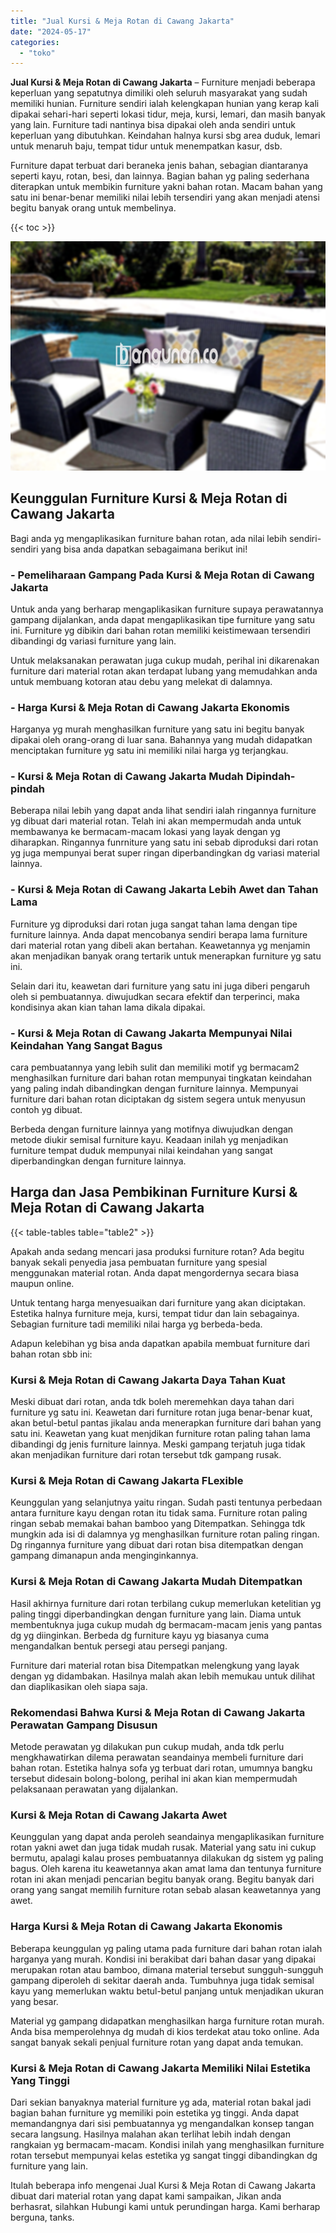 ```yaml
---
title: "Jual Kursi & Meja Rotan di Cawang Jakarta"
date: "2024-05-17"
categories: 
  - "toko"
---
```


**Jual Kursi & Meja Rotan di Cawang Jakarta** – Furniture menjadi beberapa keperluan yang sepatutnya dimiliki oleh seluruh masyarakat yang sudah memiliki hunian. Furniture sendiri ialah kelengkapan hunian yang kerap kali dipakai sehari-hari seperti lokasi tidur, meja, kursi, lemari, dan masih banyak yang lain. Furniture tadi nantinya bisa dipakai oleh anda sendiri untuk keperluan yang dibutuhkan. Keindahan halnya kursi sbg area duduk, lemari untuk menaruh baju, tempat tidur untuk menempatkan kasur, dsb.

Furniture dapat terbuat dari beraneka jenis bahan, sebagian diantaranya seperti kayu, rotan, besi, dan lainnya. Bagian bahan yg paling sederhana diterapkan untuk membikin furniture yakni bahan rotan. Macam bahan yang satu ini benar-benar memiliki nilai lebih tersendiri yang akan menjadi atensi begitu banyak orang untuk membelinya.

{{< toc >}}

![Jual Kursi & Meja Rotan di Cawang Jakarta](/images/kursi-meja-rotan-murah40.png)

## Keunggulan Furniture Kursi & Meja Rotan di Cawang Jakarta

Bagi anda yg mengaplikasikan furniture bahan rotan, ada nilai lebih sendiri-sendiri yang bisa anda dapatkan sebagaimana berikut ini!

### \- Pemeliharaan Gampang Pada Kursi & Meja Rotan di Cawang Jakarta

Untuk anda yang berharap mengaplikasikan furniture supaya perawatannya gampang dijalankan, anda dapat mengaplikasikan tipe furniture yang satu ini. Furniture yg dibikin dari bahan rotan memiliki keistimewaan tersendiri dibandingi dg variasi furniture yang lain.

Untuk melaksanakan perawatan juga cukup mudah, perihal ini dikarenakan furniture dari material rotan akan terdapat lubang yang memudahkan anda untuk membuang kotoran atau debu yang melekat di dalamnya.

### \- Harga Kursi & Meja Rotan di Cawang Jakarta Ekonomis

Harganya yg murah menghasilkan furniture yang satu ini begitu banyak dipakai oleh orang-orang di luar sana. Bahannya yang mudah didapatkan menciptakan furniture yg satu ini memiliki nilai harga yg terjangkau.

### \- Kursi & Meja Rotan di Cawang Jakarta Mudah Dipindah-pindah

Beberapa nilai lebih yang dapat anda lihat sendiri ialah ringannya furniture yg dibuat dari material rotan. Telah ini akan mempermudah anda untuk membawanya ke bermacam-macam lokasi yang layak dengan yg diharapkan. Ringannya funrniture yang satu ini sebab diproduksi dari rotan yg juga mempunyai berat super ringan diperbandingkan dg variasi material lainnya.

### \- Kursi & Meja Rotan di Cawang Jakarta Lebih Awet dan Tahan Lama

Furniture yg diproduksi dari rotan juga sangat tahan lama dengan tipe furniture lainnya. Anda dapat mencobanya sendiri berapa lama furniture dari material rotan yang dibeli akan bertahan. Keawetannya yg menjamin akan menjadikan banyak orang tertarik untuk menerapkan furniture yg satu ini.

Selain dari itu, keawetan dari furniture yang satu ini juga diberi pengaruh oleh si pembuatannya. diwujudkan secara efektif dan terperinci, maka kondisinya akan kian tahan lama dikala dipakai.

### \- Kursi & Meja Rotan di Cawang Jakarta Mempunyai Nilai Keindahan Yang Sangat Bagus

cara pembuatannya yang lebih sulit dan memiliki motif yg bermacam2 menghasilkan furniture dari bahan rotan mempunyai tingkatan keindahan yang paling indah dibandingkan dengan furniture lainnya. Mempunyai furniture dari bahan rotan diciptakan dg sistem segera untuk menyusun contoh yg dibuat.

Berbeda dengan furniture lainnya yang motifnya diwujudkan dengan metode diukir semisal furniture kayu. Keadaan inilah yg menjadikan furniture tempat duduk mempunyai nilai keindahan yang sangat diperbandingkan dengan furniture lainnya.

## Harga dan Jasa Pembikinan Furniture Kursi & Meja Rotan di Cawang Jakarta

{{< table-tables table="table2" >}}

Apakah anda sedang mencari jasa produksi furniture rotan? Ada begitu banyak sekali penyedia jasa pembuatan furniture yang spesial menggunakan material rotan. Anda dapat mengordernya secara biasa maupun online.

Untuk tentang harga menyesuaikan dari furniture yang akan diciptakan. Estetika halnya furniture meja, kursi, tempat tidur dan lain sebagainya. Sebagian furniture tadi memiliki nilai harga yg berbeda-beda.

Adapun kelebihan yg bisa anda dapatkan apabila membuat furniture dari bahan rotan sbb ini:

### Kursi & Meja Rotan di Cawang Jakarta Daya Tahan Kuat

Meski dibuat dari rotan, anda tdk boleh meremehkan daya tahan dari furniture yg satu ini. Keawetan dari furniture rotan juga benar-benar kuat, akan betul-betul pantas jikalau anda menerapkan furniture dari bahan yang satu ini. Keawetan yang kuat menjdikan furniture rotan paling tahan lama dibandingi dg jenis furniture lainnya. Meski gampang terjatuh juga tidak akan menjadikan furniture dari rotan tersebut tdk gampang rusak.

### Kursi & Meja Rotan di Cawang Jakarta FLexible

Keunggulan yang selanjutnya yaitu ringan. Sudah pasti tentunya perbedaan antara furniture kayu dengan rotan itu tidak sama. Furniture rotan paling ringan sebab memakai bahan bamboo yang Ditempatkan. Sehingga tdk mungkin ada isi di dalamnya yg menghasilkan furniture rotan paling ringan. Dg ringannya furniture yang dibuat dari rotan bisa ditempatkan dengan gampang dimanapun anda menginginkannya.

### Kursi & Meja Rotan di Cawang Jakarta Mudah Ditempatkan

Hasil akhirnya furniture dari rotan terbilang cukup memerlukan ketelitian yg paling tinggi diperbandingkan dengan furniture yang lain. Diama untuk membentuknya juga cukup mudah dg bermacam-macam jenis yang pantas dg yg diinginkan. Berbeda dg furniture kayu yg biasanya cuma mengandalkan bentuk persegi atau persegi panjang.

Furniture dari material rotan bisa Ditempatkan melengkung yang layak dengan yg didambakan. Hasilnya malah akan lebih memukau untuk dilihat dan diaplikasikan oleh siapa saja.

### Rekomendasi Bahwa Kursi & Meja Rotan di Cawang Jakarta Perawatan Gampang Disusun

Metode perawatan yg dilakukan pun cukup mudah, anda tdk perlu mengkhawatirkan dilema perawatan seandainya membeli furniture dari bahan rotan. Estetika halnya sofa yg terbuat dari rotan, umumnya bangku tersebut didesain bolong-bolong, perihal ini akan kian mempermudah pelaksanaan perawatan yang dijalankan.

### Kursi & Meja Rotan di Cawang Jakarta Awet

Keunggulan yang dapat anda peroleh seandainya mengaplikasikan furniture rotan yakni awet dan juga tidak mudah rusak. Material yang satu ini cukup bermutu, apalagi kalau proses pembuatannya dilakukan dg sistem yg paling bagus. Oleh karena itu keawetannya akan amat lama dan tentunya furniture rotan ini akan menjadi pencarian begitu banyak orang. Begitu banyak dari orang yang sangat memilih furniture rotan sebab alasan keawetannya yang awet.

### Harga Kursi & Meja Rotan di Cawang Jakarta Ekonomis

Beberapa keunggulan yg paling utama pada furniture dari bahan rotan ialah harganya yang murah. Kondisi ini berakibat dari bahan dasar yang dipakai merupakan rotan atau bamboo, dimana material tersebut sungguh-sungguh gampang diperoleh di sekitar daerah anda. Tumbuhnya juga tidak semisal kayu yang memerlukan waktu betul-betul panjang untuk menjadikan ukuran yang besar.

Material yg gampang didapatkan menghasilkan harga furniture rotan murah. Anda bisa memperolehnya dg mudah di kios terdekat atau toko online. Ada sangat banyak sekali penjual furniture rotan yang dapat anda temukan.

### Kursi & Meja Rotan di Cawang Jakarta Memiliki Nilai Estetika Yang Tinggi

Dari sekian banyaknya material furniture yg ada, material rotan bakal jadi bagian bahan furniture yg memiliki poin estetika yg tinggi. Anda dapat memandangnya dari sisi pembuatannya yg mengandalkan konsep tangan secara langsung. Hasilnya malahan akan terlihat lebih indah dengan rangkaian yg bermacam-macam. Kondisi inilah yang menghasilkan furniture rotan tersebut mempunyai kelas estetika yg sangat tinggi dibandingkan dg furniture yang lain.

Itulah beberapa info mengenai Jual Kursi & Meja Rotan di Cawang Jakarta dibuat dari material rotan yang dapat kami sampaikan, Jikan anda berhasrat, silahkan Hubungi kami untuk perundingan harga. Kami berharap berguna, tanks.
